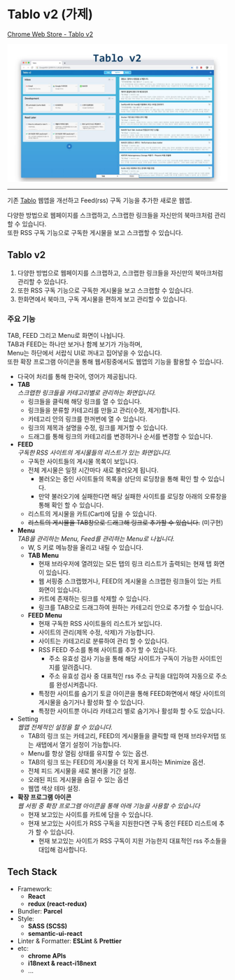 # Tablo v2 (가제)

[Chrome Web Store - Tablo v2](https://chrome.google.com/webstore/detail/tablo-v2-beta/aflhcldanmopecmjjinnenkcddghjnkn)

<img src="tablov2.jpg"></img>

---

기존 [Tablo](https://github.com/junhobaik/tablo) 웹앱을 개선하고 Feed(rss) 구독 기능을 추가한 새로운 웹앱.

다양한 방법으로 웹페이지를 스크랩하고, 스크랩한 링크들을 자신만의 북마크처럼 관리할 수 있습니다.  
또한 RSS 구독 기능으로 구독한 게시물을 보고 스크랩할 수 있습니다.

## Tablo v2

1. 다양한 방법으로 웹페이지를 스크랩하고, 스크랩한 링크들을 자신만의 북마크처럼 관리할 수 있습니다.
2. 또한 RSS 구독 기능으로 구독한 게시물을 보고 스크랩할 수 있습니다.
3. 한화면에서 북마크, 구독 게시물을 편하게 보고 관리할 수 있습니다.

### 주요 기능

TAB, FEED 그리고 Menu로 화면이 나뉩니다.  
TAB과 FEED는 하나만 보거나 함께 보기가 가능하며,  
Menu는 하단에서 서랍식 UI로 꺼내고 집어넣을 수 있습니다.  
또한 확장 프로그램 아이콘을 통해 웹서핑중에서도 웹앱의 기능을 활용할 수 있습니다.

- 다국어 처리를 통해 한국어, 영어가 제공됩니다.
- **TAB**  
  _스크랩한 링크들을 카테고리별로 관리하는 화면입니다._
  - 링크들을 클릭해 해당 링크를 열 수 있습니다.
  - 링크들을 분류할 카테고리를 만들고 관리(수정, 제거)합니다.
  - 카테고리 안의 링크를 한꺼번에 열 수 있습니다.
  - 링크의 제목과 설명을 수정, 링크를 제거할 수 있습니다.
  - 드래그를 통해 링크의 카테고리를 변경하거나 순서를 변경할 수 있습니다.
- **FEED**  
  _구독한 RSS 사이트의 게시물들의 리스트가 있는 화면입니다._
  - 구독한 사이트들의 게시물 목록이 보입니다.
  - 전체 게시물은 일정 시간마다 새로 불러오게 됩니다.
    - 불러오는 중인 사이트들의 목록을 상단의 로딩창을 통해 확인 할 수 있습니다.
    - 만약 불러오기에 실패한다면 해당 실패한 사이트를 로딩창 아래의 오류창을 통해 확인 할 수 있습니다.
  - 리스트의 게시물을 카트(Cart)에 담을 수 있습니다.
  - ~~리스트의 게시물을 TAB창으로 드래그해 링크로 추가할 수 있습니다.~~ (미구현)
- **Menu**  
  _TAB을 관리하는 Menu, Feed를 관리하는 Menu로 나뉩니다._
  - W, S 키로 메뉴창을 올리고 내릴 수 있습니다.
  - **TAB Menu**
    - 현재 브라우저에 열려있는 모든 탭의 링크 리스트가 출력되는 현재 탭 화면이 있습니다.
    - 웹 서핑중 스크랩했거나, FEED의 게시물을 스크랩한 링크들이 있는 카트 화면이 있습니다.
    - 카트에 존재하는 링크를 삭제할 수 있습니다.
    - 링크를 TAB으로 드래그하여 원하는 카테고리 안으로 추가할 수 있습니다.
  - **FEED Menu**
    - 현재 구독한 RSS 사이트들의 리스트가 보입니다.
    - 사이트의 관리(제목 수정, 삭제)가 가능합니다.
    - 사이트는 카테고리로 분류하여 관리 할 수 있습니다.
    - RSS FEED 주소를 통해 사이트를 추가 할 수 있습니다.
      - 주소 유효성 검사 기능을 통해 해당 사이트가 구독이 가능한 사이트인지를 알려줍니다.
      - 주소 유효성 검사 중 대표적인 rss 주소 규칙을 대입하여 자동으로 주소를 완성시켜줍니다.
    - 특정한 사이트를 숨기기 토글 아이콘을 통해 FEED화면에서 해당 사이트의 게시물을 숨기거나 활성화 할 수 있습니다.
    - 특정한 사이트뿐 아니라 카테고리 별로 숨기거나 활성화 할 수도 있습니다.
- Setting  
  _웹앱 전체적인 설정을 할 수 있습니다._
  - TAB의 링크 또는 카테고리, FEED의 게시물들을 클릭할 때 현재 브라우저탭 또는 새탭에서 열기 설정이 가능합니다.
  - Menu를 항상 열림 상태를 유지할 수 있는 옵션.
  - TAB의 링크 또는 FEED의 게시물을 더 작게 표시하는 Minimize 옵션.
  - 전체 피드 게시물을 새로 불러올 기간 설정.
  - 오래된 피드 게시물을 숨길 수 있는 옵션
  - 웹앱 색상 테마 설정.
- **확장 프로그램 아이콘**  
  _웹 서핑 중 확장 프로그램 아이콘을 통해 아래 기능을 사용할 수 있습니다_
  - 현재 보고있는 사이트를 카트에 담을 수 있습니다.
  - 현재 보고있는 사이트가 RSS 구독을 지원한다면 구독 중인 FEED 리스트에 추가 할 수 있습니다.
    - 현재 보고있는 사이트가 RSS 구독이 지원 가능한지 대표적인 rss 주소들을 대입해 검사합니다.

## Tech Stack

- Framework:
  - **React**
  - **redux (react-redux)**
- Bundler: **Parcel**
- Style:
  - **SASS (SCSS)**
  - **semantic-ui-react**
- Linter & Formatter: **ESLint** & **Prettier**
- etc:
  - **chrome APIs**
  - **i18next & react-i18next**
  - ...
